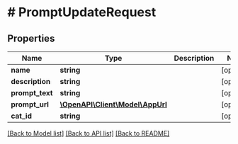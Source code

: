 # # PromptUpdateRequest

## Properties

Name | Type | Description | Notes
------------ | ------------- | ------------- | -------------
**name** | **string** |  | [optional]
**description** | **string** |  | [optional]
**prompt_text** | **string** |  | [optional]
**prompt_url** | [**\OpenAPI\Client\Model\AppUrl**](AppUrl.md) |  | [optional]
**cat_id** | **string** |  | [optional]

[[Back to Model list]](../../README.md#models) [[Back to API list]](../../README.md#endpoints) [[Back to README]](../../README.md)
